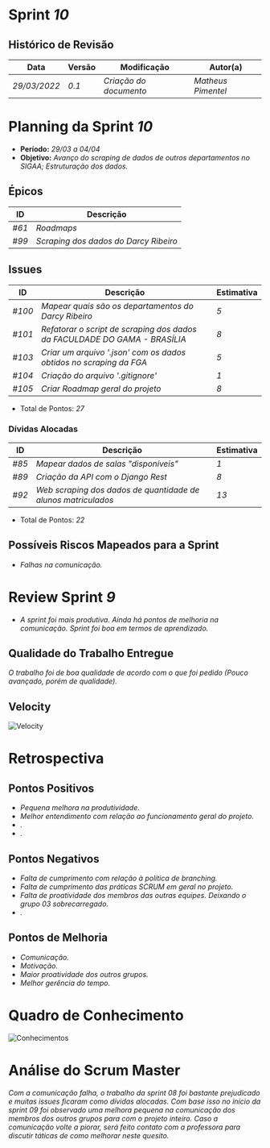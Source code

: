 <!---
O layout da documentação das sprints foi feito se baseando nos documentos produzidos
pela equipe do software Acácia, estando disponíveis em: 
<https://github.com/fga-eps-mds/2019.2-Acacia/tree/develop/docs/sprints>.
Tal layout é apenas um exemplo e pode vir a ser alterado a qualquer momento!
-->
# Sprint _10_

## Histórico de Revisão
| Data | Versão | Modificação | Autor(a) |
| --- | --- | --- | --- |
| _29/03/2022_ | _0.1_ | _Criação do documento_ | _Matheus Pimentel_ |

# Planning da Sprint _10_
- **Período:** _29/03 a 04/04_
- **Objetivo:** _Avanço do scraping de dados de outros departamentos no SIGAA; Estruturação dos dados._

## Épicos
| ID | Descrição |
| -- | --------- |
| _#61_ | _Roadmaps_ |
| _#99_ | _Scraping dos dados do Darcy Ribeiro_ |  

## Issues
| ID | Descrição | Estimativa |
| --- | --- | --- |
| _#100_ | _Mapear quais são os departamentos do Darcy Ribeiro_ | _5_ |
| _#101_ | _Refatorar o script de scraping dos dados da FACULDADE DO GAMA - BRASÍLIA_ | _8_ | 
| _#103_ | _Criar um arquivo '.json' com os dados obtidos no scraping da FGA_ | _5_ |
| _#104_ | _Criação do arquivo '.gitignore'_ | _1_ |
| _#105_ | _Criar Roadmap geral do projeto_ | _8_ |


- Total de Pontos: _27_

### Dívidas Alocadas
| ID | Descrição | Estimativa |
| --- | --------- | --------- | 
| _#85_ | _Mapear dados de salas "disponíveis"_ | _1_ |
| _#89_ | _Criação da API com o Django Rest_ | _8_ |
| _#92_ | _Web scraping dos dados de quantidade de alunos matriculados_ | _13_ |

- Total de Pontos: _22_


## Possíveis Riscos Mapeados para a Sprint
- _Falhas na comunicação._

# Review Sprint _9_
- _A sprint foi mais produtiva. Ainda há pontos de melhoria na comunicação. Sprint foi boa em termos de aprendizado._

## Qualidade do Trabalho Entregue
_O trabalho foi de boa qualidade de acordo com o que foi pedido (Pouco avançado, porém de qualidade)._

## Velocity
![Velocity](https://i.imgur.com/3lAMbRl.png)

# Retrospectiva

## Pontos Positivos
- _Pequena melhora na produtividade._
- _Melhor entendimento com relação ao funcionamento geral do projeto._
- _._
- _._

## Pontos Negativos
- _Falta de cumprimento com relação à política de branching._
- _Falta de cumprimento das práticas SCRUM em geral no projeto._
- _Falta de proatividade dos membros das outras equipes. Deixando o grupo 03 sobrecarregado._
- _._

## Pontos de Melhoria
- _Comunicação._
- _Motivação._
- _Maior proatividade dos outros grupos._
- _Melhor gerência do tempo._

# Quadro de Conhecimento

![Conhecimentos](https://i.imgur.com/CGjgDYp.png)

# Análise do Scrum Master
_Com a comunicação falha, o trabalho da sprint 08 foi bastante prejudicado e muitas issues ficaram como dívidas alocadas. Com base isso no início da sprint 09 foi observado uma melhora pequena na comunicação dos membros dos outros grupos para com o projeto inteiro. Caso a comunicação volte a piorar, será feito contato com a professora para discutir táticas de como melhorar neste quesito._